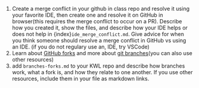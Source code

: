 1. Create a merge conflict in your github in class repo and resolve it using your favorite IDE, then create one and resolve it on GitHub in browser(this requires the merge conflict to occur on a PR). Describe how you created it, show the files, and describe how your IDE helps or does not help in {index}`ide_merge_conflict.md`. Give advice for when you think someone should resolve a merge conflict in GitHub vs using an IDE. (if you do not regulary use an, IDE, try VSCode)
2.  Learn about [GitHub forks](https://docs.github.com/en/pull-requests/collaborating-with-pull-requests/working-with-forks) and more about [git branches](https://git-scm.com/book/en/v2/Git-Branching-Branches-in-a-Nutshell)(you can also use other resources)
3. add `branches-forks.md` to your KWL repo and describe how branches work, what a fork is, and how they relate to one another. If you use other resources, include them in your file as markdown links. 